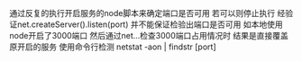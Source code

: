 通过反复的执行开启服务的node脚本来确定端口是否可用 若可以则停止执行
经验证net.createServer().listen(port) 并不能保证检验出端口是否可用 如本地使用node开启了3000端口 然后通过net...检查3000端口占用情况时 结果是直接覆盖原开启的服务
使用命令行检测 netstat -aon | findstr [port]

